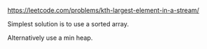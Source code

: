 https://leetcode.com/problems/kth-largest-element-in-a-stream/

Simplest solution is to use a sorted array.

Alternatively use a min heap.